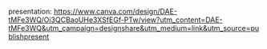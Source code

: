 presentation: https://www.canva.com/design/DAE-tMFe3WQ/Oi3QCBaoUHe3XSfEGf-PTw/view?utm_content=DAE-tMFe3WQ&utm_campaign=designshare&utm_medium=link&utm_source=publishpresent
